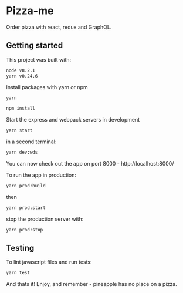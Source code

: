 # Pizza-me

Order pizza with react, redux and GraphQL.

## Getting started

This project was built with:
```bash
node v8.2.1
yarn v0.24.6
```


Install packages with yarn or npm

```bash
yarn

npm install
```

Start the express and webpack servers in development
```bash
yarn start
```
in a second terminal:
```bash
yarn dev:wds
```

You can now check out the app on port 8000 - http://localhost:8000/

To run the app in production:

```bash
yarn prod:build
```
then
```bash
yarn prod:start
```

stop the production server with:
```bash
yarn prod:stop
```

## Testing

To lint javascript files and run tests:
```bash
yarn test
```

And thats it! Enjoy, and remember - pineapple has no place on a pizza.

